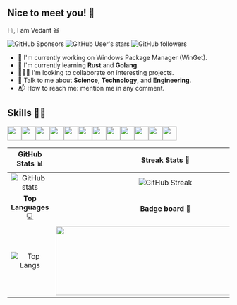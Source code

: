 ## Nice to meet you! 👋

Hi, I am Vedant 😃

![GitHub Sponsors][github-sponsors-badge] ![GitHub User's stars][github-user-stars-badge] ![GitHub followers][github-followers-badge]

- 🔭 I'm currently working on Windows Package Manager (WinGet).
- 🌱 I'm currently learning **Rust** and **Golang**.
- 🧑‍🤝‍🧑 I'm looking to collaborate on interesting projects.
- 💬 Talk to me about **Science**, **Technology**, and **Engineering**.
- 📬 How to reach me: mention me in any comment.

## Skills 🧑‍💻

<img src="https://docs.bittu.eu.org/img/icons8-git.svg" width="32px"><img src="https://docs.bittu.eu.org/img/icons8-github.svg" width="32px"><img src="https://docs.bittu.eu.org/img/icons8-java.svg" width="32px"><img src="https://docs.bittu.eu.org/img/icons8-powershell.svg" width="32px"><img src="https://docs.bittu.eu.org/img/icons8-linux-30.png" width="32px"><img src="https://docs.bittu.eu.org/img/icons8-google-firebase-console.svg" width="32px"><img src="https://docs.bittu.eu.org/img/icons8-javascript.svg" width="32px"><img src="https://docs.bittu.eu.org/img/icons8-typescript.svg" width="32px"><img src="https://docs.bittu.eu.org/img/icons8-golang.svg" width="32px"><img src="https://docs.bittu.eu.org/img/icons8-virtualbox.svg" width="32px"><img src="https://docs.bittu.eu.org/img/icons8-next.js.svg" width="32px"><img src="https://docs.bittu.eu.org/img/icons8-wordpress.svg" width="32px">

|              GitHub Stats 📊              |                               Streak Stats 📆                                |
| :---------------------------------------: | :--------------------------------------------------------------------------: |
| ![GitHub stats][github-readme-stats-card] |                    ![GitHub Streak][github-streak-stats]                     |
|           **Top Languages** 💻            |                              **Badge board** 🏅                              |
|  ![Top Langs][github-top-languages-card]  | <img src="https://holopin.me/vedantmgoyal2009" height="156px" width="496px"> |

[github-streak-stats]: https://github-readme-streak-stats.herokuapp.com?user=vedantmgoyal2009&theme=gruvbox&hide_border=false&date_format=M%20j%5B%2C%20Y%5D
[github-followers-badge]: https://img.shields.io/github/followers/vedantmgoyal2009?logo=github&color=indigo&style=for-the-badge
[github-sponsors-badge]: https://img.shields.io/github/sponsors/vedantmgoyal2009?logo=githubsponsors&style=for-the-badge
[github-user-stars-badge]: https://img.shields.io/github/stars/vedantmgoyal2009?affiliations=OWNER&style=for-the-badge
[github-readme-stats-card]: https://github-readme-stats.vercel.app/api?username=vedantmgoyal2009&show_icons=true&theme=gruvbox
[github-top-languages-card]: https://github-readme-stats.vercel.app/api/top-langs/?username=vedantmgoyal2009&layout=compact&theme=gruvbox
